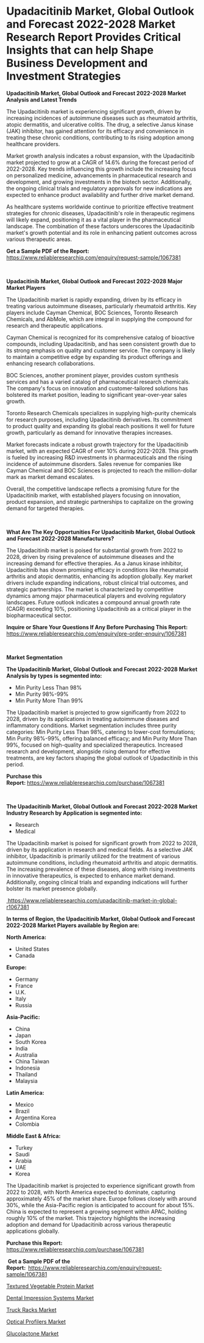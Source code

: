 <p><h1>Upadacitinib Market, Global Outlook and Forecast 2022-2028 Market Research Report Provides Critical Insights that can help Shape Business Development and Investment Strategies</h1></p><p><strong>Upadacitinib Market, Global Outlook and Forecast 2022-2028 Market Analysis and Latest Trends</strong></p>
<p><p>The Upadacitinib market is experiencing significant growth, driven by increasing incidences of autoimmune diseases such as rheumatoid arthritis, atopic dermatitis, and ulcerative colitis. The drug, a selective Janus kinase (JAK) inhibitor, has gained attention for its efficacy and convenience in treating these chronic conditions, contributing to its rising adoption among healthcare providers. </p><p>Market growth analysis indicates a robust expansion, with the Upadacitinib market projected to grow at a CAGR of 14.6% during the forecast period of 2022-2028. Key trends influencing this growth include the increasing focus on personalized medicine, advancements in pharmaceutical research and development, and growing investments in the biotech sector. Additionally, the ongoing clinical trials and regulatory approvals for new indications are expected to enhance product availability and further drive market demand.</p><p>As healthcare systems worldwide continue to prioritize effective treatment strategies for chronic diseases, Upadacitinib's role in therapeutic regimens will likely expand, positioning it as a vital player in the pharmaceutical landscape. The combination of these factors underscores the Upadacitinib market's growth potential and its role in enhancing patient outcomes across various therapeutic areas.</p></p>
<p><strong>Get a Sample PDF of the Report:&nbsp;</strong> <a href="https://www.reliableresearchiq.com/enquiry/request-sample/1067381">https://www.reliableresearchiq.com/enquiry/request-sample/1067381</a></p>
<p>&nbsp;</p>
<p><strong>Upadacitinib Market, Global Outlook and Forecast 2022-2028 Major Market Players</strong></p>
<p><p>The Upadacitinib market is rapidly expanding, driven by its efficacy in treating various autoimmune diseases, particularly rheumatoid arthritis. Key players include Cayman Chemical, BOC Sciences, Toronto Research Chemicals, and AbMole, which are integral in supplying the compound for research and therapeutic applications.</p><p>Cayman Chemical is recognized for its comprehensive catalog of bioactive compounds, including Upadacitinib, and has seen consistent growth due to its strong emphasis on quality and customer service. The company is likely to maintain a competitive edge by expanding its product offerings and enhancing research collaborations.</p><p>BOC Sciences, another prominent player, provides custom synthesis services and has a varied catalog of pharmaceutical research chemicals. The company's focus on innovation and customer-tailored solutions has bolstered its market position, leading to significant year-over-year sales growth.</p><p>Toronto Research Chemicals specializes in supplying high-purity chemicals for research purposes, including Upadacitinib derivatives. Its commitment to product quality and expanding its global reach positions it well for future growth, particularly as demand for innovative therapies increases.</p><p>Market forecasts indicate a robust growth trajectory for the Upadacitinib market, with an expected CAGR of over 10% during 2022-2028. This growth is fueled by increasing R&D investments in pharmaceuticals and the rising incidence of autoimmune disorders. Sales revenue for companies like Cayman Chemical and BOC Sciences is projected to reach the million-dollar mark as market demand escalates.</p><p>Overall, the competitive landscape reflects a promising future for the Upadacitinib market, with established players focusing on innovation, product expansion, and strategic partnerships to capitalize on the growing demand for targeted therapies.</p></p>
<p>&nbsp;</p>
<p><strong>What Are The Key Opportunities For Upadacitinib Market, Global Outlook and Forecast 2022-2028 Manufacturers?</strong></p>
<p><p>The Upadacitinib market is poised for substantial growth from 2022 to 2028, driven by rising prevalence of autoimmune diseases and the increasing demand for effective therapies. As a Janus kinase inhibitor, Upadacitinib has shown promising efficacy in conditions like rheumatoid arthritis and atopic dermatitis, enhancing its adoption globally. Key market drivers include expanding indications, robust clinical trial outcomes, and strategic partnerships. The market is characterized by competitive dynamics among major pharmaceutical players and evolving regulatory landscapes. Future outlook indicates a compound annual growth rate (CAGR) exceeding 10%, positioning Upadacitinib as a critical player in the biopharmaceutical sector.</p></p>
<p><strong>Inquire or Share Your Questions If Any Before Purchasing This Report:</strong> <a href="https://www.reliableresearchiq.com/enquiry/pre-order-enquiry/1067381">https://www.reliableresearchiq.com/enquiry/pre-order-enquiry/1067381</a></p>
<p>&nbsp;</p>
<p><strong>Market Segmentation</strong></p>
<p><strong>The Upadacitinib Market, Global Outlook and Forecast 2022-2028 Market Analysis by types is segmented into:</strong></p>
<p><ul><li>Min Purity Less Than 98%</li><li>Min Purity 98%-99%</li><li>Min Purity More Than 99%</li></ul></p>
<p><p>The Upadacitinib market is projected to grow significantly from 2022 to 2028, driven by its applications in treating autoimmune diseases and inflammatory conditions. Market segmentation includes three purity categories: Min Purity Less Than 98%, catering to lower-cost formulations; Min Purity 98%-99%, offering balanced efficacy; and Min Purity More Than 99%, focused on high-quality and specialized therapeutics. Increased research and development, alongside rising demand for effective treatments, are key factors shaping the global outlook of Upadacitinib in this period.</p></p>
<p><strong>Purchase this Report:&nbsp;</strong><a href="https://www.reliableresearchiq.com/purchase/1067381">https://www.reliableresearchiq.com/purchase/1067381</a></p>
<p>&nbsp;</p>
<p><strong>The Upadacitinib Market, Global Outlook and Forecast 2022-2028 Market Industry Research by Application is segmented into:</strong></p>
<p><ul><li>Research</li><li>Medical</li></ul></p>
<p><p>The Upadacitinib market is poised for significant growth from 2022 to 2028, driven by its application in research and medical fields. As a selective JAK inhibitor, Upadacitinib is primarily utilized for the treatment of various autoimmune conditions, including rheumatoid arthritis and atopic dermatitis. The increasing prevalence of these diseases, along with rising investments in innovative therapeutics, is expected to enhance market demand. Additionally, ongoing clinical trials and expanding indications will further bolster its market presence globally.</p></p>
<p><a href="https://www.reliableresearchiq.com/upadacitinib-market-in-global-r1067381">&nbsp;https://www.reliableresearchiq.com/upadacitinib-market-in-global-r1067381</a></p>
<p><strong>In terms of Region, the Upadacitinib Market, Global Outlook and Forecast 2022-2028 Market Players available by Region are:</strong></p>
<p>
    <p> <strong> North America: </strong>
        <ul>
            <li>United States</li>
            <li>Canada</li>
        </ul>
        </p> 
    <p> <strong> Europe: </strong>
        <ul>
            <li>Germany</li>
            <li>France</li>
            <li>U.K.</li>
            <li>Italy</li>
            <li>Russia</li>
        </ul>
        </p> 
    <p> <strong> Asia-Pacific: </strong>
        <ul>
            <li>China</li>
            <li>Japan</li>
            <li>South Korea</li>
            <li>India</li>
            <li>Australia</li>
            <li>China Taiwan</li>
            <li>Indonesia</li>
            <li>Thailand</li>
            <li>Malaysia</li>
        </ul>
        </p> 
    <p> <strong> Latin America: </strong>
        <ul>
            <li>Mexico</li>
            <li>Brazil</li>
            <li>Argentina Korea</li>
            <li>Colombia</li>
        </ul>
        </p> 
    <p> <strong> Middle East & Africa: </strong>
        <ul>
            <li>Turkey</li>
            <li>Saudi</li>
            <li>Arabia</li>
            <li>UAE</li>
            <li>Korea</li>
        </ul>
    </p>
    </p>
<p><p>The Upadacitinib market is projected to experience significant growth from 2022 to 2028, with North America expected to dominate, capturing approximately 45% of the market share. Europe follows closely with around 30%, while the Asia-Pacific region is anticipated to account for about 15%. China is expected to represent a growing segment within APAC, holding roughly 10% of the market. This trajectory highlights the increasing adoption and demand for Upadacitinib across various therapeutic applications globally.</p></p>
<p><strong>Purchase this Report: </strong><a href="https://www.reliableresearchiq.com/purchase/1067381">https://www.reliableresearchiq.com/purchase/1067381</a></p>
<p>&nbsp;<strong>Get a Sample PDF of the Report:&nbsp;&nbsp;</strong><a href="https://www.reliableresearchiq.com/enquiry/request-sample/1067381">https://www.reliableresearchiq.com/enquiry/request-sample/1067381</a></p>
<p><strong></strong></p>
<p><p><a href="https://issuu.com/reportprime-2/docs/textured-vegetable-protein-market-s_1b99b8b6732141">Textured Vegetable Protein Market</a></p><p><a href="https://www.linkedin.com/pulse/global-dental-impression-systems-industry-analysis-share-growth-9br5e?trackingId=mbyiG6FzQ%2FyQv47pCN9HUA%3D%3D">Dental Impression Systems Market</a></p><p><a href="https://medium.com/@jasmine.wilson5656/the-comprehensive-truck-racks-market-research-report-is-essential-for-understanding-current-7cf599f763b9">Truck Racks Market</a></p><p><a href="https://www.linkedin.com/pulse/optical-profilers-market-insights-products-regional-analysis-3myof?trackingId=AL%2BP6G4RRK6tpoSMC8GhDw%3D%3D">Optical Profilers Market</a></p><p><a href="https://medium.com/@swilliamn8765/the-glucolactone-market-is-experiencing-higher-than-anticipated-demand-compared-to-pre-pandemic-078aa2ff6a7f">Glucolactone Market</a></p></p>
